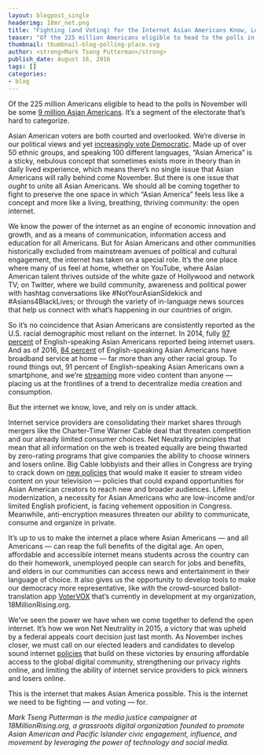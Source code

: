 ```yaml
---
layout: blogpost_single
headerimg: 18mr_net.png
title: "Fighting (and Voting) for the Internet Asian Americans Know, Love and Need"
teaser: "Of the 225 million Americans eligible to head to the polls in November will be some 9 million Asian Americans. It’s a segment of the electorate that’s hard to categorize."
thumbnail: thumbnail-blog-polling-place.svg
author: <strong>Mark Tseng Putterman</strong>
publish_date: August 16, 2016
tags: []
categories:
- blog
---
```


Of the 225 million Americans eligible to head to the polls in November will be some [9 million Asian Americans](http://www.pewresearch.org/fact-tank/2016/02/03/2016-electorate-will-be-the-most-diverse-in-u-s-history/). It’s a segment of the electorate that’s hard to categorize.

Asian American voters are both courted and overlooked. We’re diverse in our political views and yet [increasingly vote Democratic](http://prospect.org/article/how-asian-americans-became-democrats-0). Made up of over 50 ethnic groups, and speaking 100 different languages, “Asian America” is a sticky, nebulous concept that sometimes exists more in theory than in daily lived experience, which means there’s no single issue that Asian Americans will rally behind come November. But there is one issue that *ought* to unite all Asian Americans. We should all be coming together to fight to preserve the one space in which “Asian America” feels less like a concept and more like a living, breathing, thriving community: the open internet. 

We know the power of the internet as an engine of economic innovation and growth, and as a means of communication, information access and education for all Americans. But for Asian Americans and other communities historically excluded from mainstream avenues of political and cultural engagement, the internet has taken on a special role. It’s the one place where many of us feel at home, whether on YouTube, where Asian American talent thrives outside of the white gaze of Hollywood and network TV; on Twitter, where we build community, awareness and political power with hashtag conversations like #NotYourAsianSidekick and #Asians4BlackLives; or through the variety of in-language news sources that help us connect with what’s happening in our countries of origin.

So it’s no coincidence that Asian Americans are consistently reported as the U.S. racial demographic most reliant on the internet. In 2014, fully [97 percent](http://www.pewinternet.org/2015/06/26/americans-internet-access-2000-2015/) of English-speaking Asian Americans reported being internet users. And as of 2016, [84 percent](http://www.pewresearch.org/fact-tank/2016/02/18/english-speaking-asian-americans-stand-out-for-their-technology-use/) of English-speaking Asian Americans have broadband service at home — far more than any other racial group. To round things out, 91 percent of English-speaking Asian Americans own a smartphone, and we’re [streaming](http://www.nielsen.com/content/dam/corporate/us/en/reports-downloads/2014%20Reports/q2-2014-cross-platform-report-shifts-in-viewing.pdf) more video content than anyone — placing us at the frontlines of a trend to decentralize media creation and consumption.      

But the internet we know, love, and rely on is under attack.

Internet service providers are consolidating their market shares through mergers like the Charter-Time Warner Cable deal that threaten competition and our already limited consumer choices. Net Neutrality principles that mean that all information on the web is treated equally are being thwarted by zero-rating programs that give companies the ability to choose winners and losers online. Big Cable lobbyists and their allies in Congress are trying to crack down on [new policies](http://18millionrising.org/2016/05/set-top-box-AAPI-representation.html) that would make it easier to stream video content on your television — policies that could expand opportunities for Asian American creators to reach new and broader audiences. Lifeline modernization, a necessity for Asian Americans who are low-income and/or limited English proficient, is facing vehement opposition in Congress. Meanwhile, anti-encryption measures threaten our ability to communicate, consume and organize in private.

It’s up to us to make the internet a place where Asian Americans — and all Americans — can reap the full benefits of the digital age. An open, affordable and accessible internet means students across the country can do their homework, unemployed people can search for jobs and benefits, and elders in our communities can access news and entertainment in their language of choice. It also gives us the opportunity to develop tools to make our democracy more representative, like with the crowd-sourced ballot-translation app [VoterVOX](http://www.votervox.org/) that’s currently in development at my organization, 18MillionRising.org. 

We’ve seen the power we have when we come together to defend the open internet. It’s how we won Net Neutrality in 2015, a victory that was upheld by a federal appeals court decision just last month. As November inches closer, we must call on our elected leaders and candidates to develop sound internet [policies](http://www.internetpolicyplatform.org/) that build on these victories by ensuring affordable access to the global digital community, strengthening our privacy rights online, and limiting the ability of internet service providers to pick winners and losers online.

This is the internet that makes Asian America possible. This is the internet we need to be fighting — and voting — for.

*Mark Tseng Putterman is the media justice campaigner at 18MillionRising.org, a grassroots digital organization founded to promote Asian American and Pacific Islander civic engagement, influence, and movement by leveraging the power of technology and social media.*
